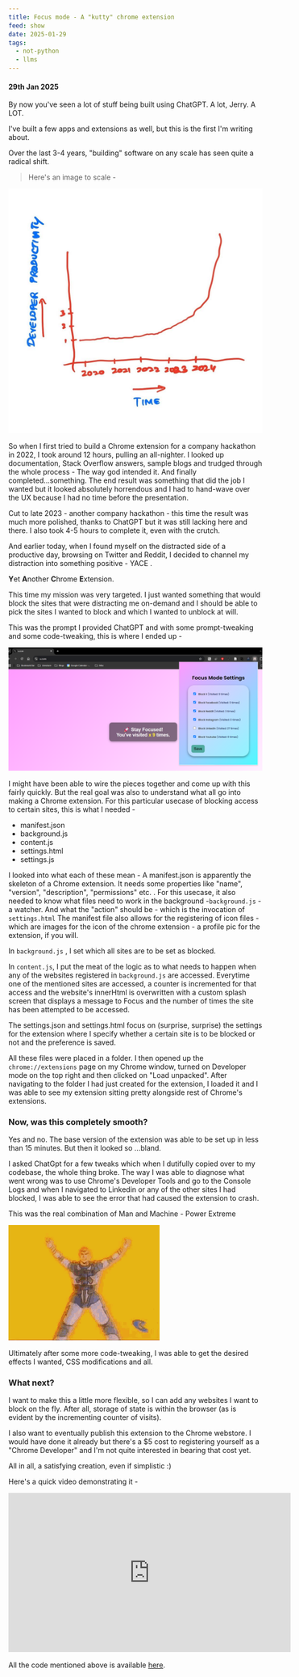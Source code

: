 ```yaml
---
title: Focus mode - A "kutty" chrome extension
feed: show
date: 2025-01-29
tags:
  - not-python
  - llms
---
```

#### 29th Jan 2025

By now you've seen a lot of stuff being built using ChatGPT. A lot, Jerry. A LOT. 

I've built a few apps and extensions as well, but this is the first I'm writing about. 

Over the last 3-4 years, "building"  software on any scale has seen quite a radical shift. 

> Here's an image to scale -


![Alt Text](/assets/img/non-python/chrome-extension-focus/productivity.png)


So when I first tried to build a Chrome extension for a company hackathon in 2022, I took around 12 hours, pulling an all-nighter. 
I looked up documentation, Stack Overflow answers, sample blogs and trudged through the whole process - The way god intended it. And finally completed...something. 
The end result was something that did the job I wanted but it looked absolutely horrendous and I had to hand-wave over the UX because I had no time before the presentation. 

Cut to late 2023 - another company hackathon - this time the result was much more polished, thanks to ChatGPT but it was still lacking here and there. I also took 4-5 hours to complete it, even with the crutch. 

And earlier today, when I found myself on the distracted side of a productive day, browsing on Twitter and Reddit, I decided to channel my distraction into something positive - YACE .

**Y**et **A**nother **C**hrome **E**xtension.

This time my mission was very targeted. I just wanted something that would block the sites that were distracting me on-demand and I should be able to pick the sites I wanted to block and which I wanted to unblock at will. 

This was the prompt I provided ChatGPT and with some prompt-tweaking and some code-tweaking, this is where I ended up - 

![Alt Text](/assets/img/non-python/chrome-extension-focus/chrome-ext-preview.png)

I might have been able to wire the pieces together and come up with this fairly quickly. But the real goal was also to understand what all go into making a Chrome extension. 
For this particular usecase of blocking access to certain sites, this is what I needed - 

- manifest.json
- background.js
- content.js
- settings.html
- settings.js

I looked into what each of these mean - 
A manifest.json is apparently the skeleton of a Chrome extension. It needs some properties like "name", "version", "description", "permissions" etc. .
For this usecase, it also needed to know what files need to work in the background -`background.js` - a watcher. And what the "action" should be - which is the invocation of `settings.html`
The manifest file also allows for the registering of icon files - which are images for the icon of the chrome extension - a profile pic for the extension, if you will. 

In `background.js` , I set which all sites are to be set as blocked. 

In `content.js`, I put the meat of the logic as to what needs to happen when any of the websites registered in `background.js` are accessed. 
Everytime one of the mentioned sites are accessed, a counter is incremented for that access and the website's innerHtml is overwritten with a custom splash screen that displays a message to Focus and the number of times the site has been attempted to be accessed. 

The settings.json and settings.html focus on (surprise, surprise) the settings for the extension where I specify whether a certain site is to be blocked or not and the preference is saved. 

All these files were placed in a folder. I then opened up the `chrome://extensions` page on my Chrome window, turned on Developer mode on the top right and then clicked on "Load unpacked".
After navigating to the folder I had just created for the extension, I loaded it and I was able to see my extension sitting pretty alongside rest of Chrome's extensions. 

### Now, was this completely smooth?

Yes and no. The base version of the extension was able to be set up in less than 15 minutes. 
But then it looked so ...bland. 

I asked ChatGpt for a few tweaks which when I dutifully copied over to my codebase, the whole thing broke. 
The way I was able to diagnose what went wrong was to use Chrome's Developer Tools and go to the Console Logs and when I navigated to Linkedin or any of the other sites I had blocked, I was able to see the error that had caused the extension to crash. 

This was the real combination of Man and Machine - Power Extreme

![Alt Text](/assets/img/non-python/chrome-extension-focus/power-extreme.gif)

Ultimately after some more code-tweaking, I was able to get the desired effects I wanted, CSS modifications and all. 

### What next?

I want to make this a little more flexible, so I can add any websites I want to block on the fly. After all, storage of state is within the browser (as is evident by the incrementing counter of visits). 

I also want to eventually publish this extension to the Chrome webstore. I would have done it already but there's a $5 cost to registering yourself as a "Chrome Developer" and I'm not quite interested in bearing that cost yet. 

All in all, a satisfying creation, even if simplistic :)


Here's a quick video demonstrating it - 

<iframe width="560" height="315" src="https://www.youtube.com/embed/1t9hAi6DUnc?si=caJldMAgyZPZrkUP" title="YouTube video player" frameborder="0" allow="accelerometer; autoplay; clipboard-write; encrypted-media; gyroscope; picture-in-picture; web-share" referrerpolicy="strict-origin-when-cross-origin" allowfullscreen></iframe>


All the code mentioned above is available [here](https://github.com/everythingpython/everythingpython.github.io/tree/main/_notes/Public/Not_Python/src/serenity_now).

